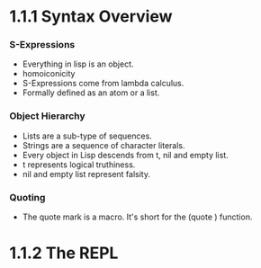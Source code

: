 # 1.1.1 Syntax Overview
### S-Expressions
- Everything in lisp is an object.
- homoiconicity
- S-Expressions come from lambda calculus.
- Formally defined as an atom or a list.

### Object Hierarchy
- Lists are a sub-type of sequences.
- Strings are a sequence of character literals.
- Every object in Lisp descends from t, nil and empty list.
- t represents logical truthiness.
- nil and empty list represent falsity.

### Quoting
- The quote mark is a macro. It's short for the (quote ) function.

# 1.1.2 The REPL


